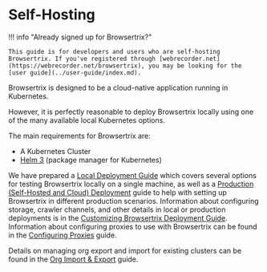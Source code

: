 # Self-Hosting

!!! info "Already signed up for Browsertrix?"

    This guide is for developers and users who are self-hosting Browsertrix. If you've registered through [webrecorder.net](https://webrecorder.net/browsertrix), you may be looking for the [user guide](../user-guide/index.md).

Browsertrix is designed to be a cloud-native application running in Kubernetes.

However, it is perfectly reasonable to deploy Browsertrix locally using one of the many available local Kubernetes options.

The main requirements for Browsertrix are:

- A Kubernetes Cluster
- [Helm 3](https://helm.sh/) (package manager for Kubernetes)

We have prepared a [Local Deployment Guide](local.md) which covers several options for testing Browsertrix locally on a single machine, as well as a [Production (Self-Hosted and Cloud) Deployment](remote.md) guide to help with setting up Browsertrix in different production scenarios. Information about configuring storage, crawler channels, and other details in local or production deployments is in the [Customizing Browsertrix Deployment Guide](customization.md). Information about configuring proxies to use with Browsertrix can be found in the [Configuring Proxies](proxies.md) guide.

Details on managing org export and import for existing clusters can be found in the [Org Import & Export](admin/org-import-export.md) guide.
